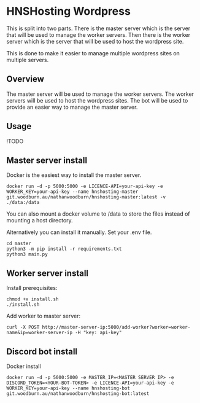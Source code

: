 # HNSHosting Wordpress
This is split into two parts.
There is the master server which is the server that will be used to manage the worker servers.
Then there is the worker server which is the server that will be used to host the wordpress site.

This is done to make it easier to manage multiple wordpress sites on multiple servers.

## Overview

The master server will be used to manage the worker servers.
The worker servers will be used to host the wordpress sites.
The bot will be used to provide an easier way to manage the master server.

## Usage

!TODO


## Master server install

Docker is the easiest way to install the master server.

```
docker run -d -p 5000:5000 -e LICENCE-API=your-api-key -e WORKER_KEY=your-api-key --name hnshosting-master git.woodburn.au/nathanwoodburn/hnshosting-master:latest -v ./data:/data
```
You can also mount a docker volume to /data to store the files instead of mounting a host directory.

Alternatively you can install it manually.
Set your .env file.
```
cd master
python3 -m pip install -r requirements.txt
python3 main.py
```


## Worker server install

Install prerequisites:

```
chmod +x install.sh
./install.sh
```

Add worker to master server:

```
curl -X POST http://master-server-ip:5000/add-worker?worker=worker-name&ip=worker-server-ip -H "key: api-key"
```

## Discord bot install

Docker install
```
docker run -d -p 5000:5000 -e MASTER_IP=<MASTER SERVER IP> -e DISCORD_TOKEN=<YOUR-BOT-TOKEN> -e LICENCE-API=your-api-key -e WORKER_KEY=your-api-key --name hnshosting-bot git.woodburn.au/nathanwoodburn/hnshosting-bot:latest
```